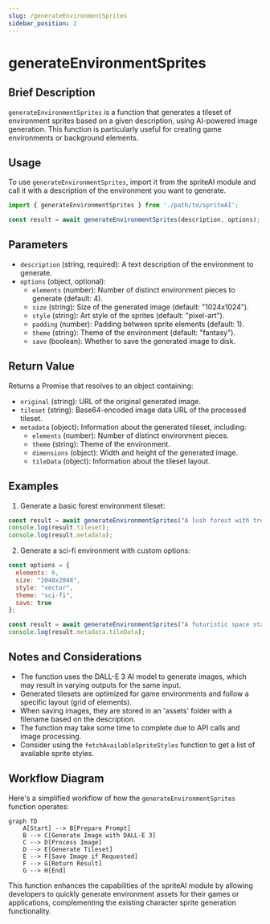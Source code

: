 ```yaml
---
slug: /generateEnvironmentSprites
sidebar_position: 2
---
```


# generateEnvironmentSprites

## Brief Description

`generateEnvironmentSprites` is a function that generates a tileset of environment sprites based on a given description, using AI-powered image generation. This function is particularly useful for creating game environments or background elements.

## Usage

To use `generateEnvironmentSprites`, import it from the spriteAI module and call it with a description of the environment you want to generate.

```javascript
import { generateEnvironmentSprites } from './path/to/spriteAI';

const result = await generateEnvironmentSprites(description, options);
```

## Parameters

- `description` (string, required): A text description of the environment to generate.
- `options` (object, optional):
  - `elements` (number): Number of distinct environment pieces to generate (default: 4).
  - `size` (string): Size of the generated image (default: "1024x1024").
  - `style` (string): Art style of the sprites (default: "pixel-art").
  - `padding` (number): Padding between sprite elements (default: 1).
  - `theme` (string): Theme of the environment (default: "fantasy").
  - `save` (boolean): Whether to save the generated image to disk.

## Return Value

Returns a Promise that resolves to an object containing:

- `original` (string): URL of the original generated image.
- `tileset` (string): Base64-encoded image data URL of the processed tileset.
- `metadata` (object): Information about the generated tileset, including:
  - `elements` (number): Number of distinct environment pieces.
  - `theme` (string): Theme of the environment.
  - `dimensions` (object): Width and height of the generated image.
  - `tileData` (object): Information about the tileset layout.

## Examples

1. Generate a basic forest environment tileset:

```javascript
const result = await generateEnvironmentSprites("A lush forest with trees, bushes, and rocks");
console.log(result.tileset);
console.log(result.metadata);
```

2. Generate a sci-fi environment with custom options:

```javascript
const options = {
  elements: 6,
  size: "2048x2048",
  style: "vector",
  theme: "sci-fi",
  save: true
};

const result = await generateEnvironmentSprites("A futuristic space station interior", options);
console.log(result.metadata.tileData);
```

## Notes and Considerations

- The function uses the DALL-E 3 AI model to generate images, which may result in varying outputs for the same input.
- Generated tilesets are optimized for game environments and follow a specific layout (grid of elements).
- When saving images, they are stored in an 'assets' folder with a filename based on the description.
- The function may take some time to complete due to API calls and image processing.
- Consider using the `fetchAvailableSpriteStyles` function to get a list of available sprite styles.

## Workflow Diagram

Here's a simplified workflow of how the `generateEnvironmentSprites` function operates:

```mermaid
graph TD
    A[Start] --> B[Prepare Prompt]
    B --> C[Generate Image with DALL-E 3]
    C --> D[Process Image]
    D --> E[Generate Tileset]
    E --> F[Save Image if Requested]
    F --> G[Return Result]
    G --> H[End]
```

This function enhances the capabilities of the spriteAI module by allowing developers to quickly generate environment assets for their games or applications, complementing the existing character sprite generation functionality.